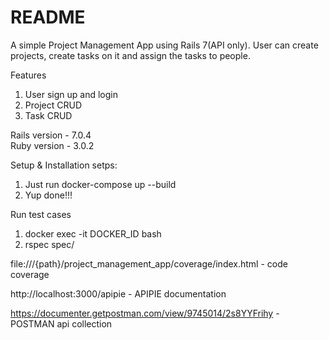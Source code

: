 # README

A simple Project Management App using Rails 7(API only).
User can create projects, create tasks on it and assign the tasks to people.

Features
1. User sign up and login
2. Project CRUD
3. Task CRUD


Rails version - 7.0.4   
Ruby  version - 3.0.2


Setup & Installation setps:
1. Just run docker-compose up --build
2. Yup done!!!

Run test cases
1. docker exec -it DOCKER_ID  bash
2. rspec spec/


file:///{path}/project_management_app/coverage/index.html - code coverage

http://localhost:3000/apipie - APIPIE documentation

https://documenter.getpostman.com/view/9745014/2s8YYFrihy - POSTMAN api collection
